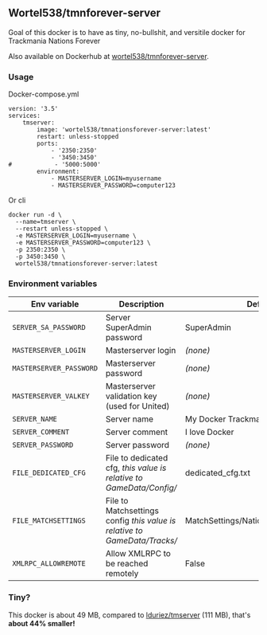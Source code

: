 ## Wortel538/tmnforever-server

Goal of this docker is to have as tiny, no-bullshit, and versitile docker for Trackmania Nations Forever

Also available on Dockerhub at [wortel538/tmnforever-server](https://hub.docker.com/wortel538/tmnforever-server).

### Usage

Docker-compose.yml
```
version: '3.5'
services:
    tmserver:
        image: 'wortel538/tmnationsforever-server:latest'
        restart: unless-stopped
        ports:
            - '2350:2350'
            - '3450:3450'
#            - '5000:5000'
        environment:
            - MASTERSERVER_LOGIN=myusername
            - MASTERSERVER_PASSWORD=computer123
```

Or cli
```
docker run -d \
  --name=tmserver \
  --restart unless-stopped \
  -e MASTERSERVER_LOGIN=myusername \
  -e MASTERSERVER_PASSWORD=computer123 \
  -p 2350:2350 \
  -p 3450:3450 \
  wortel538/tmnationsforever-server:latest
```

### Environment variables

| **Env variable**        	| **Description**                                                           	| **Default**                            	| **Required?** 	|
|-------------------------	|---------------------------------------------------------------------------	|----------------------------------------	|---------------	|
| `SERVER_SA_PASSWORD`    	| Server SuperAdmin password                                                	| SuperAdmin                             	| No            	|
| `MASTERSERVER_LOGIN`    	| Masterserver login                                                        	| _(none)_                               	| Yes           	|
| `MASTERSERVER_PASSWORD` 	| Masterserver password                                                     	| _(none)_                               	| Yes           	|
| `MASTERSERVER_VALKEY`   	| Masterserver validation key (used  for United)                            	| _(none)_                               	| Yes           	|
| `SERVER_NAME`           	| Server name                                                               	| My Docker Trackmania server!           	| No            	|
| `SERVER_COMMENT`        	| Server comment                                                            	| I love Docker                          	| No            	|
| `SERVER_PASSWORD`       	| Server password                                                           	| _(none)_                               	| No            	|
| `FILE_DEDICATED_CFG`    	| File to dedicated cfg,  _this value is relative to GameData/Config/_      	| dedicated_cfg.txt                      	| No            	|
| `FILE_MATCHSETTINGS`    	| File to Matchsettings config _this value is relative to GameData/Tracks/_ 	| MatchSettings/Nations/NationsGreen.txt 	| No            	|
| `XMLRPC_ALLOWREMOTE`    	| Allow XMLRPC to be reached remotely                                       	| False                                 	| No            	|

### Tiny?

This docker is about 49 MB, compared to [lduriez/tmserver](https://hub.docker.com/r/lduriez/tmserver) (111 MB), that's **about 44% smaller!**
